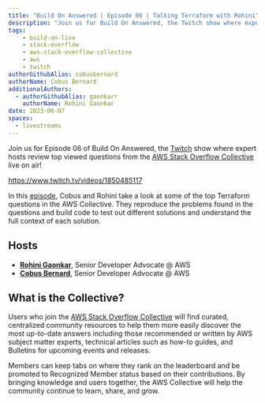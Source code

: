 ```yaml
---
title: "Build On Answered | Episode 06 | Talking Terraform with Rohini"
description: "Join us for Build On Answered, the Twitch show where expert hosts review top viewed questions from the AWS Stack Overflow Collective live on air!"
tags:
    - build-on-live
    - stack-overflow
    - aws-stack-overflow-collective
    - aws
    - twitch
authorGithubAlias: cobusbernard
authorName: Cobus Bernard
additionalAuthors: 
  - authorGithubAlias: gaonkarr
    authorName: Rohini Gaonkar
date: 2023-06-07
spaces:
  - livestreams
---
```


Join us for Episode 06 of Build On Answered, the [Twitch](https://twitch.tv/aws) show where expert hosts review top viewed questions from the [AWS Stack Overflow Collective](https://stackoverflow.com/collectives/aws) live on air!

https://www.twitch.tv/videos/1850485117

In this [episode](https://www.twitch.tv/videos/1850485117), Cobus and Rohini take a look at some of the top Terraform questions in the AWS Collective. They reproduce the problems found in the  questions and build code to test out different solutions and understand the full context of each solution.

## Hosts

* [**Rohini Gaonkar**](https://twitter.com/rohini_gaonkar), Senior Developer Advocate @ AWS
* [**Cobus Bernard**](https://twitter.com/cobusbernard), Senior Developer Advocate @ AWS

## What is the Collective?

Users who join the [AWS Stack Overflow Collective](https://stackoverflow.com/collectives/aws) will find curated, centralized community resources to help them more easily discover the most up-to-date answers including those recommended or written by AWS subject matter experts, technical articles such as how-to guides, and Bulletins for upcoming events and releases. 

Members can keep tabs on where they rank on the leaderboard and be promoted to Recognized Member status based on their contributions. By bringing knowledge and users together, the AWS Collective will help the community continue to learn, share, and grow.

